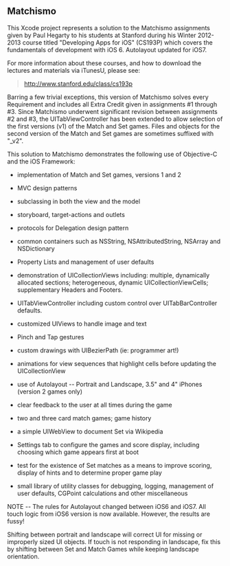 
## Matchismo ##


This Xcode project represents a solution to the Matchismo assignments given by Paul Hegarty to his students at Stanford during his Winter 2012-2013 course titled "Developing Apps for iOS" (CS193P) which covers the fundamentals of development with iOS 6.  Autolayout updated for iOS7.

For more information about these courses, and how to download the lectures and materials via iTunesU, please see:

> http://www.stanford.edu/class/cs193p


Barring a few trivial exceptions, this version of Matchismo solves every Requirement and includes all Extra Credit given in assignments #1 through #3.  Since Matchismo underwent significant revision between assignments #2 and #3, the UITabViewController has been extended to allow selection of the first versions (v1) of the Match and Set games.  Files and objects for the second version of the Match and Set games are sometimes suffixed with "_v2".

This solution to Matchismo demonstrates the following use of Objective-C and the iOS Framework:

* implementation of Match and Set games, versions 1 and 2

* MVC design patterns

* subclassing in both the view and the model

* storyboard, target-actions and outlets

* protocols for Delegation design pattern

* common containers such as NSString, NSAttributedString, NSArray and NSDictionary

* Property Lists and management of user defaults

* demonstration of UICollectionViews including: multiple, dynamically allocated sections; heterogeneous, dynamic UICollectionViewCells; supplementary Headers and Footers.

* UITabViewController including custom control over UITabBarController defaults.

* customized UIViews to handle image and text

* Pinch and Tap gestures

* custom drawings with UIBezierPath (ie: programmer art!)

* animations for view sequences that highlight cells before updating the UICollectionView

* use of Autolayout -- Portrait and Landscape, 3.5" and 4" iPhones (version 2 games only) 

* clear feedback to the user at all times during the game

* two and three card match games; game history

* a simple UIWebView to document Set via Wikipedia

* Settings tab to configure the games and score display, including choosing which game appears first at boot

* test for the existence of Set matches as a means to improve scoring, display of hints and to determine proper game play

* small library of utility classes for debugging, logging, management of user defaults, CGPoint calculations and other miscellaneous


NOTE -- The rules for Autolayout changed between iOS6 and iOS7.  All touch logic from iOS6 version is now available.  However, the results are fussy! 

Shifting between portrait and landscape will correct UI for missing or improperly sized UI objects.
If touch is not responding in landscape, fix this by shifting between Set and Match Games while keeping landscape orientation.

